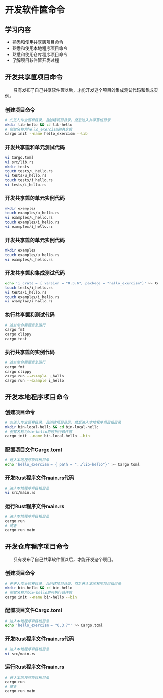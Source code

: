 # 开发软件篋命令

## 学习内容
- 熟悉和使用共享篋项目命令
- 熟悉和使用本地程序项目命令
- 熟悉和使用仓库程序项目命令
- 了解项目软件篋开发过程

## 开发共享篋项目命令

　　只有发布了自己共享软件篋以后，才能开发这个项目的集成测试代码和集成实例。

### 创建项目命令
```bash
# 先进入作业区根目录，且创建项目目录，然后进入共享篋根目录
mkdir lib-hello && cd lib-hello
# 创建名称为hello_exercism的共享篋
cargo init --name hello_exercism --lib
```

### 开发共享篋和单元测试代码
```bash
vi Cargo.toml
vi src/lib.rs
mkdir tests
touch tests/u_hello.rs
vi tests/u_hello.rs
touch tests/i_hello.rs
vi tests/i_hello.rs
```

### 开发共享篋的单元实例代码
```bash
mkdir examples
touch examples/u_hello.rs
vi examples/u_hello.rs
touch examples/i_hello.rs
vi examples/i_hello.rs
```

### 开发共享篋的单元实例代码
```bash
mkdir examples
touch examples/u_hello.rs
vi examples/u_hello.rs
```

### 开发共享篋和集成测试代码
```bash
echo 'i_crate = { version = "0.3.6", package = "hello_exercism"}' >> Cargo.toml
touch tests/i_hello.rs
vi tests/i_hello.rs
touch examples/i_hello.rs
vi examples/i_hello.rs
```

### 执行共享篋和测试代码
```bash
# 这些命令需要重复运行
cargo fmt
cargo clippy
cargo test
```

### 执行共享篋的实例代码
```bash
# 这些命令需要重复运行
cargo fmt
cargo clippy
cargo run --example u_hello
cargo run --example i_hello
```

## 开发本地程序项目命令

### 创建项目命令
```bash
# 先进入作业区根目录，且创建项目目录，然后进入本地程序项目根目录
mkdir bin-local-hello && cd bin-local-hello
# 创建名称为bin-hello的可执行软件篋
cargo init --name bin-local-hello --bin
```

### 配置项目文件Cargo.toml
```bash
# 进入本地程序项目根目录
echo 'hello_exercism = { path = "../lib-hello"}' >> Cargo.toml
```

### 开发Rust程序文件main.rs代码
```bash
# 进入本地程序项目根目录
vi src/main.rs
```

### 运行Rust程序文件main.rs
```bash
# 进入本地程序项目根目录
cargo run
# 或者
cargo run main
```

## 开发仓库程序项目命令

　　只有发布了自己共享软件篋以后，才能开发这个项目。

### 创建项目命令
```bash
# 先进入作业区根目录，且创建项目目录，然后进入本地程序项目根目录
mkdir bin-hello && cd bin-hello
# 创建名称为bin-hello的可执行软件篋
cargo init --name bin-hello --bin
```

### 配置项目文件Cargo.toml
```bash
# 进入本地程序项目根目录
echo 'hello_exercism = "0.3.7"' >> Cargo.toml
```

### 开发Rust程序文件main.rs代码
```bash
# 进入本地程序项目根目录
vi src/main.rs
```

### 运行Rust程序文件main.rs
```bash
# 进入本地程序项目根目录
cargo run
# 或者
cargo run main
```
